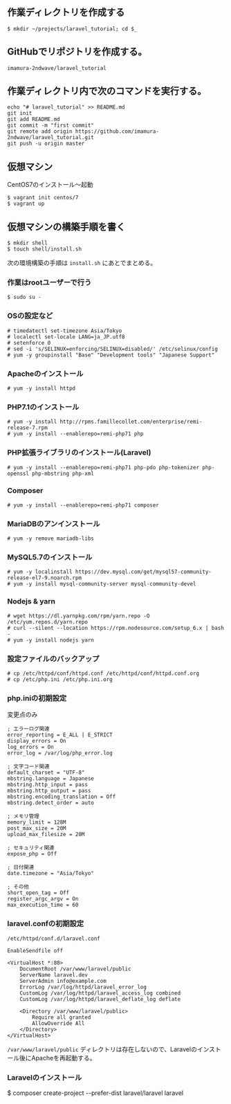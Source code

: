 
## 作業ディレクトリを作成する

```
$ mkdir ~/projects/laravel_tutorial; cd $_
```

## GitHubでリポジトリを作成する。

`imamura-2ndwave/laravel_tutorial`

## 作業ディレクトリ内で次のコマンドを実行する。

```
echo "# laravel_tutorial" >> README.md
git init
git add README.md
git commit -m "first commit"
git remote add origin https://github.com/imamura-2ndwave/laravel_tutorial.git
git push -u origin master
```

## 仮想マシン

CentOS7のインストール〜起動

```
$ vagrant init centos/7
$ vagrant up
```

## 仮想マシンの構築手順を書く

```
$ mkdir shell
$ touch shell/install.sh
```

次の環境構築の手順は `install.sh` にあとでまとめる。

### 作業はrootユーザーで行う

```
$ sudo su -
```

### OSの設定など

```
# timedatectl set-timezone Asia/Tokyo
# localectl set-locale LANG=ja_JP.utf8
# setenforce 0
# sed -i 's/SELINUX=enforcing/SELINUX=disabled/' /etc/selinux/config
# yum -y groupinstall "Base" "Development tools" "Japanese Support"
```

### Apacheのインストール

```
# yum -y install httpd
```

### PHP7.1のインストール

```
# yum -y install http://rpms.famillecollet.com/enterprise/remi-release-7.rpm
# yum -y install --enablerepo=remi-php71 php
```

### PHP拡張ライブラリのインストール(Laravel)

```
# yum -y install --enablerepo=remi-php71 php-pdo php-tokenizer php-openssl php-mbstring php-xml
```

### Composer

```
# yum -y install --enablerepo=remi-php71 composer
```

### MariaDBのアンインストール

```
# yum -y remove mariadb-libs
```

### MySQL5.7のインストール

```
# yum -y localinstall https://dev.mysql.com/get/mysql57-community-release-el7-9.noarch.rpm
# yum -y install mysql-community-server mysql-community-devel
```

### Nodejs & yarn

```
# wget https://dl.yarnpkg.com/rpm/yarn.repo -O /etc/yum.repos.d/yarn.repo
# curl --silent --location https://rpm.nodesource.com/setup_6.x | bash -
# yum -y install nodejs yarn
```

### 設定ファイルのバックアップ

```
# cp /etc/httpd/conf/httpd.conf /etc/httpd/conf/httpd.conf.org
# cp /etc/php.ini /etc/php.ini.org
```

### php.iniの初期設定

変更点のみ

```
; エラーログ関連
error_reporting = E_ALL | E_STRICT
display_errors = On
log_errors = On
error_log = /var/log/php_error.log

; 文字コード関連
default_charset = "UTF-8"
mbstring.language = Japanese
mbstring.http_input = pass
mbstring.http_output = pass
mbstring.encoding_translation = Off
mbstring.detect_order = auto

; メモリ管理
memory_limit = 128M
post_max_size = 20M
upload_max_filesize = 20M

; セキュリティ関連
expose_php = Off

; 日付関連
date.timezone = "Asia/Tokyo"

; その他
short_open_tag = Off
register_argc_argv = On
max_execution_time = 60
```

### laravel.confの初期設定

`/etc/httpd/conf.d/laravel.conf`

```
EnableSendfile off

<VirtualHost *:80>
    DocumentRoot /var/www/laravel/public
    ServerName laravel.dev
    ServerAdmin info@example.com
    ErrorLog /var/log/httpd/laravel_error_log
    CustomLog /var/log/httpd/laravel_access_log combined
    CustomLog /var/log/httpd/laravel_deflate_log deflate

    <Directory /var/www/laravel/public>
        Require all granted
        AllowOverride All
    </Directory>
</VirtualHost>
```

`/var/www/laravel/public` ディレクトリは存在しないので、Laravelのインストール後にApacheを再起動する。

### Laravelのインストール

$ composer create-project --prefer-dist laravel/laravel laravel
